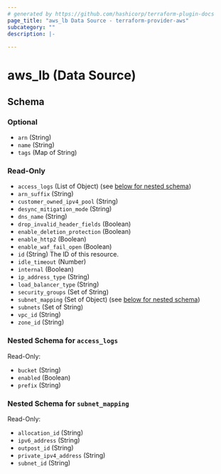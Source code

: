 ```yaml
---
# generated by https://github.com/hashicorp/terraform-plugin-docs
page_title: "aws_lb Data Source - terraform-provider-aws"
subcategory: ""
description: |-
  
---
```


# aws_lb (Data Source)





<!-- schema generated by tfplugindocs -->
## Schema

### Optional

- `arn` (String)
- `name` (String)
- `tags` (Map of String)

### Read-Only

- `access_logs` (List of Object) (see [below for nested schema](#nestedatt--access_logs))
- `arn_suffix` (String)
- `customer_owned_ipv4_pool` (String)
- `desync_mitigation_mode` (String)
- `dns_name` (String)
- `drop_invalid_header_fields` (Boolean)
- `enable_deletion_protection` (Boolean)
- `enable_http2` (Boolean)
- `enable_waf_fail_open` (Boolean)
- `id` (String) The ID of this resource.
- `idle_timeout` (Number)
- `internal` (Boolean)
- `ip_address_type` (String)
- `load_balancer_type` (String)
- `security_groups` (Set of String)
- `subnet_mapping` (Set of Object) (see [below for nested schema](#nestedatt--subnet_mapping))
- `subnets` (Set of String)
- `vpc_id` (String)
- `zone_id` (String)

<a id="nestedatt--access_logs"></a>
### Nested Schema for `access_logs`

Read-Only:

- `bucket` (String)
- `enabled` (Boolean)
- `prefix` (String)


<a id="nestedatt--subnet_mapping"></a>
### Nested Schema for `subnet_mapping`

Read-Only:

- `allocation_id` (String)
- `ipv6_address` (String)
- `outpost_id` (String)
- `private_ipv4_address` (String)
- `subnet_id` (String)
